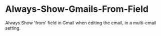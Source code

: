 # Always-Show-Gmails-From-Field
Always Show 'from' field in Gmail when editing the email, in a multi-email setting.
